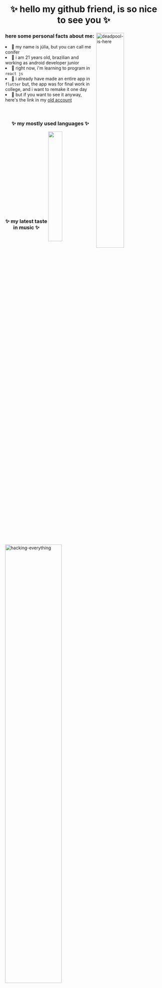 <h1 align="center">✨ hello my github friend, is so nice to see you ✨</h1>
<div>
	<img align="right" width="42%" src="https://i.giphy.com/z3bHn82ShVnLab6tyY.webp" title="deadpool-is-here"/>
	<h3>here some personal facts about me:</h3>
	<li>🌲 my name is júlia, but you can call me conifer</li>
	<li>🌵 i am 21 years old, brazilian and working as android developer junior</li>
	<li>🌱 right now, i'm learning to program in <code>react js</code></li>
	<li>🌴 i already have made an entire app in <code>flutter</code> but, the app was for final work in college, and i want to remake it one day</li>
	<li>🌻 but if you want to see it anyway, here's the link in my <a href="https://github.com/couniflower/buyk_app">old account</a></li>
</div><br>

#

<div>
	<h3 align="center">✨ my mostly used languages ✨</h3>
	<a href='https://github.com/arvrdnatal'><img width="30%" align="right" src="https://github-readme-stats.vercel.app/api/top-langs/?username=arvrdnatal&langs_count=7&theme=transparent&hide_title=true&hide_border=false"/></a>
	<img align="left" width="60%" src="https://media2.giphy.com/media/KmHueA88mFABT9GkkR/giphy.gif?cid=ecf05e47ccp29mc91l8lptckko1zr2q5rjs8bukcwttcr1g2&rid=giphy.gif" title="hacking-everything"/>
</div><br><br><br><br><br><br><br><br><br><br><br><br><br><br>

#

<div>
	<h3 align="center">✨ my latest taste in music ✨</h3>
	<img align="right" width="60%" src="https://c.tenor.com/p9pPNUHetWIAAAAd/steve-carell-its-britney-bitch.gif" title="michael-saying-its-britney-bitch"/>
	<a href="https://open.spotify.com/user/winterconifera"><img width="35%" align="left" src="https://spotify-recently-played-readme.vercel.app/api?user=winterconifera&count=5&width=300"/></a>
</div>
